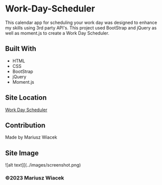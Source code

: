 # Work-Day-Scheduler
This calendar app for scheduling your work day was designed to enhance my skills using 3rd party API's. This project used BootStrap and jQuery as well as moment.js to create a Work Day Scheduler.

## Built With
* HTML
* CSS
* BootStrap
* jQuery
* Moment.js

## Site Location
[Work Day Scheduler](https://mariuszwiacek.github.io/Scheduler/)

## Contribution
Made by Mariusz Wiacek

## Site Image
![alt text][(../images/screenshot.png)

### ©️2023 Mariusz Wiacek
